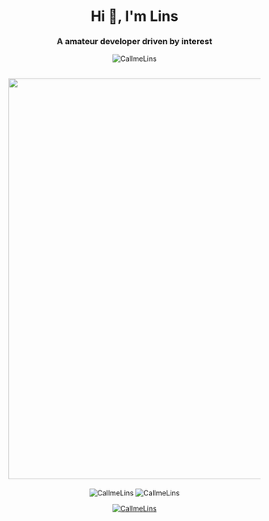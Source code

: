 <h1 align="center">Hi 👋, I'm Lins</h1>
<h3 align="center">A amateur developer driven by interest</h3>

<p align="center"> <img src="https://komarev.com/ghpvc/?username=CallmeLins&label=Profile%20views&color=0e75b6&style=flat" alt="CallmeLins" /> </p>

<p align="center">
<br/>
<img width="800" src="https://github-readme-activity-graph.vercel.app/graph?username=CallmeLins&theme=github-compact&hide_border=true&area=true&custom_title=Contribution%20Graph" />
<br/>
<br/>
<img align="center" src="https://github-readme-stats.vercel.app/api?username=CallmeLins&show_icons=true&locale=en&hide=issues" alt="CallmeLins" />
<img align="center" src="https://github-readme-stats.vercel.app/api/top-langs?username=CallmeLins&show_icons=true&locale=en&layout=compact" alt="CallmeLins" />
<br/>
</p>

<p align="center"> <a href="https://github.com/ryo-ma/github-profile-trophy"><img src="https://github-profile-trophy.vercel.app/?username=CallmeLins" alt="CallmeLins" /></a> </p>
